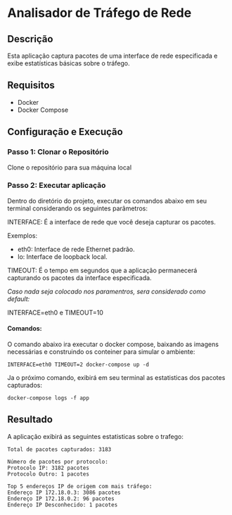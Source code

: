 # Analisador de Tráfego de Rede

## Descrição

Esta aplicação captura pacotes de uma interface de rede especificada e exibe estatísticas básicas sobre o tráfego.

## Requisitos

- Docker
- Docker Compose

## Configuração e Execução

### Passo 1: Clonar o Repositório

Clone o repositório para sua máquina local

### Passo 2: Executar aplicação

Dentro do diretório do projeto, executar os comandos abaixo em seu terminal considerando os seguintes parâmetros:

INTERFACE: É a interface de rede que você deseja capturar os pacotes. 

Exemplos:
- eth0: Interface de rede Ethernet padrão.
- lo: Interface de loopback local.

TIMEOUT: É o tempo em segundos que a aplicação permanecerá capturando os pacotes da interface especificada.

*Caso nada seja colocado nos paramentros, sera considerado como default:*

INTERFACE=eth0 e TIMEOUT=10
#### Comandos:
O comando abaixo ira executar o docker compose, baixando as imagens necessárias e construindo os conteiner para simular o ambiente:
```
INTERFACE=eth0 TIMEOUT=2 docker-compose up -d
```
Ja o próximo comando, exibirá em seu terminal as estatisticas dos pacotes capturados:
```
docker-compose logs -f app
```

## Resultado
A aplicação exibirá as seguintes estatisticas sobre o trafego:

```
Total de pacotes capturados: 3183

Número de pacotes por protocolo:
Protocolo IP: 3182 pacotes
Protocolo Outro: 1 pacotes

Top 5 endereços IP de origem com mais tráfego:
Endereço IP 172.18.0.3: 3086 pacotes
Endereço IP 172.18.0.2: 96 pacotes
Endereço IP Desconhecido: 1 pacotes
```


